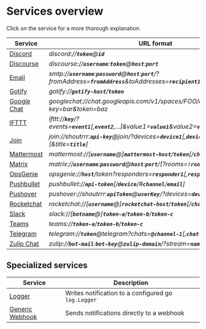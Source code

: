 # Services overview

Click on the service for a more thorough explanation. <!-- @formatter:off -->

| Service                           | URL format                                                                                                                                      |
| --------------------------------- | ----------------------------------------------------------------------------------------------------------------------------------------------- |
| [Discord](./discord.md)           | *discord://__`token`__@__`id`__*                                                                                                                |
| [Discourse](./discourse.md)       | *discourse://__`username`__:__`token`__@__`host`__:__`port`__*                                                                                  |
| [Email](./email.md)               | *smtp://__`username`__:__`password`__@__`host`__:__`port`__/?fromAddress=__`fromAddress`__&toAddresses=__`recipient1`__[,__`recipient2`__,...]* |
| [Gotify](./gotify.md)             | *gotify://__`gotify-host`__/__`token`__*                                                                                                        |
| [Google Chat](./googlechat.md)    | *googlechat://chat.googleapis.com/v1/spaces/FOO/messages?key=bar&token=baz*                                                                     |
| [IFTTT](./ifttt.md)               | *ifttt://__`key`__/?events=__`event1`__[,__`event2`__,...]&value1=__`value1`__&value2=__`value2`__&value3=__`value3`__*                         |
| [Join](./join.md)                 | *join://shoutrrr:__`api-key`__@join/?devices=__`device1`__[,__`device2`__, ...][&icon=__`icon`__][&title=__`title`__]*                          |
| [Mattermost](./mattermost.md)     | *mattermost://[__`username`__@]__`mattermost-host`__/__`token`__[/__`channel`__]*                                                               |
| [Matrix](./matrix.md)             | *matrix://__`username`__:__`password`__@__`host`__:__`port`__/[?rooms=__`!roomID1`__[,__`roomAlias2`__]]*                                       |
| [OpsGenie](./opsgenie.md)         | *opsgenie://__`host`__/token?responders=__`responder1`__[,__`responder2`__]*                                                                    |
| [Pushbullet](./pushbullet.md)     | *pushbullet://__`api-token`__[/__`device`__/#__`channel`__/__`email`__]*                                                                        |
| [Pushover](./pushover.md)         | *pushover://shoutrrr:__`apiToken`__@__`userKey`__/?devices=__`device1`__[,__`device2`__, ...]*                                                  |
| [Rocketchat](./rocketchat.md)     | *rocketchat://[__`username`__@]__`rocketchat-host`__/__`token`__[/__`channel`&#124;`@recipient`__]*                                             |
| [Slack](./slack.md)               | *slack://[__`botname`__@]__`token-a`__/__`token-b`__/__`token-c`__*                                                                             |
| [Teams](./teams.md)               | *teams://__`token-a`__/__`token-b`__/__`token-c`__*                                                                                             |
| [Telegram](./telegram.md)         | *telegram://__`token`__@telegram?chats=__`@channel-1`__[,__`chat-id-1`__,...]*                                                                |
| [Zulip Chat](./zulip.md)          | *zulip://__`bot-mail`__:__`bot-key`__@__`zulip-domain`__/?stream=__`name-or-id`__&topic=__`name`__*                                             |

## Specialized services

| Service                           | Description                                                                                                                                     |
| --------------------------------- | ----------------------------------------------------------------------------------------------------------------------------------------------- |
| [Logger](./logger.md)             | Writes notification to a configured go `log.Logger`                                                                                             |
| [Generic Webhook](./generic.md)   | Sends notifications directly to a webhook                                                                                                       |


